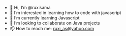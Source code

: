 - 👋 Hi, I’m @ruxisama
- 👀 I’m interested in learning how to code with javascript
- 🌱 I’m currently learning Javascript
- 💞️ I’m looking to collaborate on Java projects
- 📫 How to reach me: ruxi_as@yahoo.com

<!---
ruxisama/ruxisama is a ✨ special ✨ repository because its `README.md` (this file) appears on your GitHub profile.
You can click the Preview link to take a look at your changes.
--->
